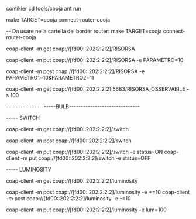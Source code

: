 contikier
cd tools/cooja
ant run

make TARGET=cooja connect-router-cooja

-- Da usare nella cartella del border router:
make TARGET=cooja connect-router-cooja

coap-client -m get coap://[fd00::202:2:2:2]/RISORSA

coap-client -m put coap://[fd00::202:2:2:2]/RISORSA -e PARAMETRO=10

coap-client -m post coap://[fd00::202:2:2:2]/RISORSA -e PARAMETRO1=10\&PARAMETRO2=11

coap-client -m get coap://[fd00::202:2:2:2]:5683/RISORSA_OSSERVABILE -s 100


---------------------BULB------------------------------

----- SWITCH

coap-client -m get coap://[fd00::202:2:2:2]/switch 

coap-client -m post coap://[fd00::202:2:2:2]/switch 

coap-client -m put coap://[fd00::202:2:2:2]/switch -e status=ON
coap-client -m put coap://[fd00::202:2:2:2]/switch -e status=OFF

----- LUMINOSITY

coap-client -m get coap://[fd00::202:2:2:2]/luminosity

coap-client -m post coap://[fd00::202:2:2:2]/luminosity -e +=10
coap-client -m post coap://[fd00::202:2:2:2]/luminosity -e -=10

coap-client -m put coap://[fd00::202:2:2:2]/luminosity -e lum=100